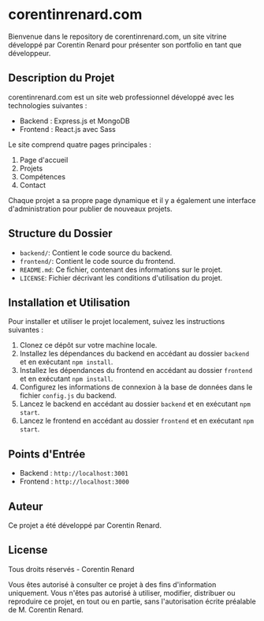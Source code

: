 # corentinrenard.com

Bienvenue dans le repository de corentinrenard.com, un site vitrine développé par Corentin Renard pour présenter son portfolio en tant que développeur.

## Description du Projet

corentinrenard.com est un site web professionnel développé avec les technologies suivantes :

- Backend : Express.js et MongoDB
- Frontend : React.js avec Sass

Le site comprend quatre pages principales :

1. Page d'accueil
2. Projets
3. Compétences
4. Contact

Chaque projet a sa propre page dynamique et il y a également une interface d'administration pour publier de nouveaux projets.

## Structure du Dossier

- `backend/`: Contient le code source du backend.
- `frontend/`: Contient le code source du frontend.
- `README.md`: Ce fichier, contenant des informations sur le projet.
- `LICENSE`: Fichier décrivant les conditions d'utilisation du projet.

## Installation et Utilisation

Pour installer et utiliser le projet localement, suivez les instructions suivantes :

1. Clonez ce dépôt sur votre machine locale.
2. Installez les dépendances du backend en accédant au dossier `backend` et en exécutant `npm install`.
3. Installez les dépendances du frontend en accédant au dossier `frontend` et en exécutant `npm install`.
4. Configurez les informations de connexion à la base de données dans le fichier `config.js` du backend.
5. Lancez le backend en accédant au dossier `backend` et en exécutant `npm start`.
6. Lancez le frontend en accédant au dossier `frontend` et en exécutant `npm start`.

## Points d'Entrée

- Backend : `http://localhost:3001`
- Frontend : `http://localhost:3000`

## Auteur

Ce projet a été développé par Corentin Renard.

## License

Tous droits réservés - Corentin Renard

Vous êtes autorisé à consulter ce projet à des fins d'information uniquement. Vous n'êtes pas autorisé à utiliser, modifier, distribuer ou reproduire ce projet, en tout ou en partie, sans l'autorisation écrite préalable de M. Corentin Renard.
